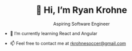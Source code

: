 
<h1 align="center">
 👋 Hi, I’m Ryan Krohne
</h1>
<p align="center">
  Aspiring Software Engineer
  </p>
  
- 🌱 I’m currently learning React and Angular

- 📫 Feel free to contact me at rkrohnesoccer@gmail.com


<!---
Ryan-Krohne/Ryan-Krohne is a ✨ special ✨ repository because its `README.md` (this file) appears on your GitHub profile.
You can click the Preview link to take a look at your changes.
--->
